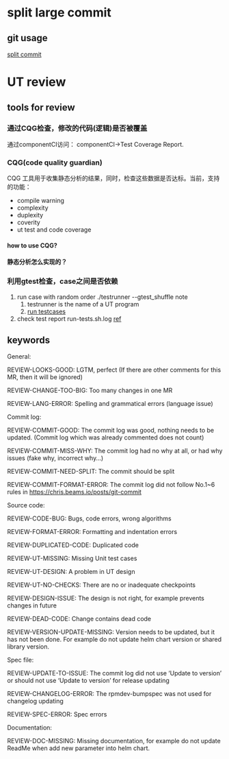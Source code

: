 # split large commit

## git usage
[split commit](https://confluence.ext.net.nokia.com/display/RCP/Code+Review+with+Small+Change)

# UT review
## tools for review
### 通过CQG检查，修改的代码(逻辑)是否被覆盖
通过componentCI访问：
componentCI->Test Coverage Report.

### CQG(code quality guardian)
CQG 工具用于收集静态分析的结果，同时，检查这些数据是否达标。当前，支持的功能：
- compile warning
- complexity
- duplexity
- coverity
- ut test and code coverage
#### how to use CQG?
#### 静态分析怎么实现的？
### 利用gtest检查，case之间是否依赖
1. run case with random order
   ./testrunner --gtest_shuffle
note
    1. testrunner is the name of a UT program
    2. [run testcases](https://rcp.gitlabe2-pages.ext.net.nokia.com/rcp-docs/development/reviews/utguidelines.html)
2. check test report
    run-tests.sh.log
[ref](https://rcp.gitlabe2-pages.ext.net.nokia.com/rcp-docs/development/reviews/utguidelines.html)

## keywords
General:

REVIEW-LOOKS-GOOD: LGTM, perfect (If there are other comments for this MR, then it will be ignored)

REVIEW-CHANGE-TOO-BIG: Too many changes in one MR

REVIEW-LANG-ERROR: Spelling and grammatical errors (language issue)

Commit log:

REVIEW-COMMIT-GOOD: The commit log was good, nothing needs to be updated. (Commit log which was already commented does not count)

REVIEW-COMMIT-MISS-WHY: The commit log had no why at all, or had why issues (fake why, incorrect why…)

REVIEW-COMMIT-NEED-SPLIT: The commit should be split

REVIEW-COMMIT-FORMAT-ERROR: The commit log did not follow No.1~6 rules in https://chris.beams.io/posts/git-commit

Source code:

REVIEW-CODE-BUG: Bugs, code errors, wrong algorithms

REVIEW-FORMAT-ERROR: Formatting and indentation errors

REVIEW-DUPLICATED-CODE: Duplicated code

REVIEW-UT-MISSING: Missing Unit test cases

REVIEW-UT-DESIGN: A problem in UT design

REVIEW-UT-NO-CHECKS: There are no or inadequate checkpoints

REVIEW-DESIGN-ISSUE: The design is not right, for example prevents changes in future

REVIEW-DEAD-CODE: Change contains dead code

REVIEW-VERSION-UPDATE-MISSING: Version needs to be updated, but it has not been done. For example do not update helm chart version or shared library version.

Spec file:

REVIEW-UPDATE-TO-ISSUE: The commit log did not use ‘Update to version’ or should not use ‘Update to version’ for release updating

REVIEW-CHANGELOG-ERROR: The rpmdev-bumpspec was not used for changelog updating

REVIEW-SPEC-ERROR: Spec errors

Documentation:

REVIEW-DOC-MISSING: Missing documentation, for example do not update ReadMe when add new parameter into helm chart.
